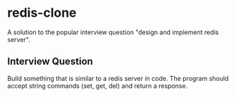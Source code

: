 # redis-clone

A solution to the popular interview question "design and implement redis server".

## Interview Question ##

Build something that is similar to a redis server in code. The program should accept string commands (set, get, del) and return a response.